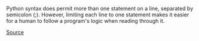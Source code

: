 Python syntax does permit more than one statement on a line, separated by semicolon (;).
However, limiting each line to one statement makes it easier for a human to follow a program's logic when reading through it.

[Source](http://pylint-messages.wikidot.com/messages:c0321)
      